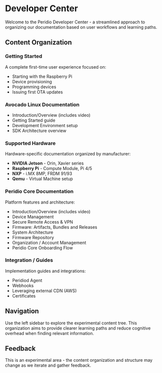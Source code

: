 # Developer Center

Welcome to the Peridio Developer Center - a streamlined approach to organizing our documentation based on user workflows and learning paths.

## Content Organization

### Getting Started
A complete first-time user experience focused on:
- Starting with the Raspberry Pi
- Device provisioning
- Programming devices 
- Issuing first OTA updates

### Avocado Linux Documentation
- Introduction/Overview (includes video)
- Getting Started guide
- Development Environment setup
- SDK Architecture overview

### Supported Hardware
Hardware-specific documentation organized by manufacturer:
- **NVIDIA Jetson** - Orin, Xavier series
- **Raspberry Pi** - Compute Module, Pi 4/5
- **NXP** - i.MX 8MP, FRDM 91/93
- **Qemu** - Virtual Machine setup

### Peridio Core Documentation
Platform features and architecture:
- Introduction/Overview (includes video)
- Device Management
- Secure Remote Access & VPN
- Firmware: Artifacts, Bundles and Releases
- System Architecture
- Firmware Repository
- Organization / Account Management
- Peridio Core Onboarding Flow

### Integration / Guides  
Implementation guides and integrations:
- Peridiod Agent
- Webhooks
- Leveraging external CDN (AWS)
- Certificates

## Navigation

Use the left sidebar to explore the experimental content tree. This organization aims to provide clearer learning paths and reduce cognitive overhead when finding relevant information.

## Feedback

This is an experimental area - the content organization and structure may change as we iterate and gather feedback.